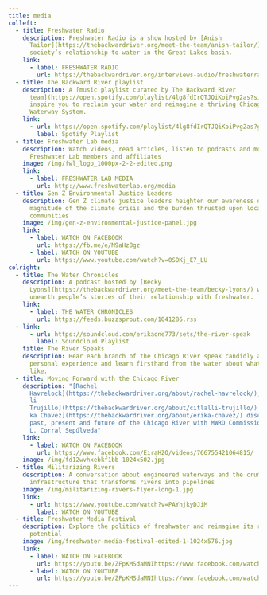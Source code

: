 ```yaml
---
title: media
colleft:
  - title: Freshwater Radio
    description: Freshwater Radio is a show hosted by [Anish
      Tailor](https://thebackwardriver.org/meet-the-team/anish-tailor/) about
      society’s relationship to water in the Great Lakes basin.
    link:
      - label: FRESHWATER RADIO
        url: https://thebackwardriver.org/interviews-audio/freshwaterradioz
  - title: The Backward River playlist
    description: A [music playlist curated by The Backward River
      team](https://open.spotify.com/playlist/4lg8fdIrQTJQiKoiPvg2as?si=5dbcbb619663470e) to
      inspire you to reclaim your water and reimagine a thriving Chicago Area
      Waterway System.
    link:
      - url: https://open.spotify.com/playlist/4lg8fdIrQTJQiKoiPvg2as?go=1&sp_cid=816a066162acfc9075918e234d1c17ff&utm_source=embed_player_p&utm_medium=desktop&nd=1
        label: Spotify Playlist
  - title: Freshwater Lab media
    description: Watch videos, read articles, listen to podcasts and more created by
      Freshwater Lab members and affiliates
    image: /img/fwl_logo_1000px-2-2-edited.png
    link:
      - label: FRESHWATER LAB MEDIA
        url: http://www.freshwaterlab.org/media
  - title: Gen Z Environmental Justice Leaders
    description: Gen Z climate justice leaders heighten our awareness of the
      magnitude of the climate crisis and the burden thrusted upon local
      communities
    image: /img/gen-z-environmental-justice-panel.jpg
    link:
      - label: WATCH ON FACEBOOK
        url: https://fb.me/e/M9aHz8gz
      - label: WATCH ON YOUTUBE
        url: https://www.youtube.com/watch?v=0SOKj_E7_LU
colright:
  - title: The Water Chronicles
    description: A podcast hosted by [Becky
      Lyons](https://thebackwardriver.org/meet-the-team/becky-lyons/) where we
      unearth people’s stories of their relationship with freshwater.
    link:
      - label: THE WATER CHRONICLES
        url: https://feeds.buzzsprout.com/1041286.rss
  - link:
      - url: https://soundcloud.com/erikaone773/sets/the-river-speak
        label: Soundcloud Playlist
    title: The River Speaks
    description: Hear each branch of the Chicago River speak candidly about their
      personal experience and learn firsthand from the water about what life is
      like.
  - title: Moving Forward with the Chicago River
    description: "[Rachel
      Havrelock](https://thebackwardriver.org/about/rachel-havrelock/), [Citlal\
      li
      Trujillo](https://thebackwardriver.org/about/citlalli-trujillo/) and [Eri\
      ka Chavez](https://thebackwardriver.org/about/erika-chavez/) discuss the
      past, present and future of the Chicago River with MWRD Commissioner Eira
      L. Corral Sepúlveda"
    link:
      - label: WATCH ON FACEBOOK
        url: https://www.facebook.com/EiraH2O/videos/766755421064815/
    image: /img/fd12wvhxebkf1bb-1024x502.jpg
  - title: Militarizing Rivers
    description: A conversation about engineered waterways and the crumbling
      infrastructure that transforms rivers into pipelines
    image: /img/militarizing-rivers-flyer-long-1.jpg
    link:
      - url: https://www.youtube.com/watch?v=PAYhjkyDJiM
        label: WATCH ON YOUTUBE
  - title: Freshwater Media Festival
    description: Explore the politics of freshwater and reimagine its revolutionary
      potential
    image: /img/freshwater-media-festival-edited-1-1024x576.jpg
    link:
      - label: WATCH ON FACEBOOK
        url: https://youtu.be/ZFpKMSdaMNIhttps://www.facebook.com/watch/?v=387630839338973
      - label: WATCH ON YOUTUBE
        url: https://youtu.be/ZFpKMSdaMNIhttps://www.facebook.com/watch/?v=387630839338973
---
```

